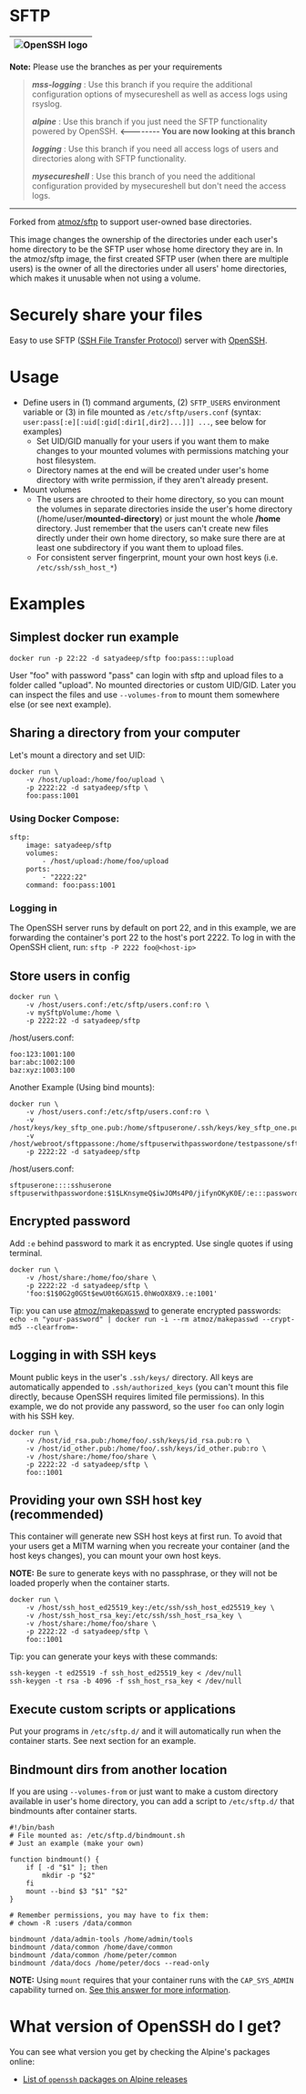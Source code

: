 # SFTP
| ![OpenSSH logo](https://github.com/satyadeep/sftp/blob/alpine/openssh.png?raw=true "Powered by OpenSSH") |
|---|

**Note:** Please use the branches as per your requirements

>***mss-logging***  :   Use this branch if you require the additional configuration options of mysecureshell as well as access logs using rsyslog. 
>
>***alpine***                             :            Use this branch if you just need the SFTP functionality powered by OpenSSH.  **<-------- You are now looking at this branch**
>
>***logging***                           :            Use this branch if you need all access logs of users and directories along with SFTP functionality.
>
>***mysecureshell***              :            Use this branch of you need the additional configuration provided by mysecureshell but don't need the access logs.

---

Forked from [atmoz/sftp](https://github.com/atmoz/sftp) to support user-owned base directories.

This image changes the ownership of the directories under each user's home directory to be the SFTP user whose home directory they are in. In the atmoz/sftp image, the first created SFTP user (when there are multiple users) is the owner of all the directories under all users' home directories, which makes it unusable when not using a volume.


# Securely share your files

Easy to use SFTP ([SSH File Transfer Protocol](https://en.wikipedia.org/wiki/SSH_File_Transfer_Protocol)) server with [OpenSSH](https://en.wikipedia.org/wiki/OpenSSH).


# Usage

- Define users in (1) command arguments, (2) `SFTP_USERS` environment variable
  or (3) in file mounted as `/etc/sftp/users.conf` (syntax:
  `user:pass[:e][:uid[:gid[:dir1[,dir2]...]]] ...`, see below for examples)
  - Set UID/GID manually for your users if you want them to make changes to
    your mounted volumes with permissions matching your host filesystem.
  - Directory names at the end will be created under user's home directory with
    write permission, if they aren't already present.
- Mount volumes
  - The users are chrooted to their home directory, so you can mount the
    volumes in separate directories inside the user's home directory
    (/home/user/**mounted-directory**) or just mount the whole **/home** directory.
    Just remember that the users can't create new files directly under their
    own home directory, so make sure there are at least one subdirectory if you
    want them to upload files.
  - For consistent server fingerprint, mount your own host keys (i.e. `/etc/ssh/ssh_host_*`)

# Examples

## Simplest docker run example

```
docker run -p 22:22 -d satyadeep/sftp foo:pass:::upload
```

User "foo" with password "pass" can login with sftp and upload files to a folder called "upload". No mounted directories or custom UID/GID. Later you can inspect the files and use `--volumes-from` to mount them somewhere else (or see next example).

## Sharing a directory from your computer

Let's mount a directory and set UID:

```
docker run \
    -v /host/upload:/home/foo/upload \
    -p 2222:22 -d satyadeep/sftp \
    foo:pass:1001
```

### Using Docker Compose:

```
sftp:
    image: satyadeep/sftp
    volumes:
        - /host/upload:/home/foo/upload
    ports:
        - "2222:22"
    command: foo:pass:1001
```

### Logging in

The OpenSSH server runs by default on port 22, and in this example, we are forwarding the container's port 22 to the host's port 2222. To log in with the OpenSSH client, run: `sftp -P 2222 foo@<host-ip>`

## Store users in config

```
docker run \
    -v /host/users.conf:/etc/sftp/users.conf:ro \
    -v mySftpVolume:/home \
    -p 2222:22 -d satyadeep/sftp
```

/host/users.conf:

```
foo:123:1001:100
bar:abc:1002:100
baz:xyz:1003:100
```

Another Example (Using bind mounts):

```
docker run \
    -v /host/users.conf:/etc/sftp/users.conf:ro \
    -v /host/keys/key_sftp_one.pub:/home/sftpuserone/.ssh/keys/key_sftp_one.pub
    -v /host/webroot/sftppassone:/home/sftpuserwithpasswordone/testpassone/sftppassone
    -p 2222:22 -d satyadeep/sftp
```

/host/users.conf:

```
sftpuserone::::sshuserone
sftpuserwithpasswordone:$1$LKnsymeQ$iwJOMs4P0/jifynOKyK0E/:e:::passworduserone
```

## Encrypted password

Add `:e` behind password to mark it as encrypted. Use single quotes if using terminal.

```
docker run \
    -v /host/share:/home/foo/share \
    -p 2222:22 -d satyadeep/sftp \
    'foo:$1$0G2g0GSt$ewU0t6GXG15.0hWoOX8X9.:e:1001'
```

Tip: you can use [atmoz/makepasswd](https://hub.docker.com/r/atmoz/makepasswd/) to generate encrypted passwords:  
`echo -n "your-password" | docker run -i --rm atmoz/makepasswd --crypt-md5 --clearfrom=-`

## Logging in with SSH keys

Mount public keys in the user's `.ssh/keys/` directory. All keys are automatically appended to `.ssh/authorized_keys` (you can't mount this file directly, because OpenSSH requires limited file permissions). In this example, we do not provide any password, so the user `foo` can only login with his SSH key.

```
docker run \
    -v /host/id_rsa.pub:/home/foo/.ssh/keys/id_rsa.pub:ro \
    -v /host/id_other.pub:/home/foo/.ssh/keys/id_other.pub:ro \
    -v /host/share:/home/foo/share \
    -p 2222:22 -d satyadeep/sftp \
    foo::1001
```

## Providing your own SSH host key (recommended)

This container will generate new SSH host keys at first run. To avoid that your users get a MITM warning when you recreate your container (and the host keys changes), you can mount your own host keys.

**NOTE:** Be sure to generate keys with no passphrase, or they will not be loaded properly when the container starts.

```
docker run \
    -v /host/ssh_host_ed25519_key:/etc/ssh/ssh_host_ed25519_key \
    -v /host/ssh_host_rsa_key:/etc/ssh/ssh_host_rsa_key \
    -v /host/share:/home/foo/share \
    -p 2222:22 -d satyadeep/sftp \
    foo::1001
```

Tip: you can generate your keys with these commands:

```
ssh-keygen -t ed25519 -f ssh_host_ed25519_key < /dev/null
ssh-keygen -t rsa -b 4096 -f ssh_host_rsa_key < /dev/null
```

## Execute custom scripts or applications

Put your programs in `/etc/sftp.d/` and it will automatically run when the container starts.
See next section for an example.

## Bindmount dirs from another location

If you are using `--volumes-from` or just want to make a custom directory available in user's home directory, you can add a script to `/etc/sftp.d/` that bindmounts after container starts.

```
#!/bin/bash
# File mounted as: /etc/sftp.d/bindmount.sh
# Just an example (make your own)

function bindmount() {
    if [ -d "$1" ]; then
        mkdir -p "$2"
    fi
    mount --bind $3 "$1" "$2"
}

# Remember permissions, you may have to fix them:
# chown -R :users /data/common

bindmount /data/admin-tools /home/admin/tools
bindmount /data/common /home/dave/common
bindmount /data/common /home/peter/common
bindmount /data/docs /home/peter/docs --read-only
```

**NOTE:** Using `mount` requires that your container runs with the `CAP_SYS_ADMIN` capability turned on. [See this answer for more information](https://github.com/atmoz/sftp/issues/60#issuecomment-332909232).


# What version of OpenSSH do I get?

You can see what version you get by checking the Alpine's packages online:

- [List of `openssh` packages on Alpine releases](https://pkgs.alpinelinux.org/packages?name=openssh&branch=&repo=main&arch=x86_64)
